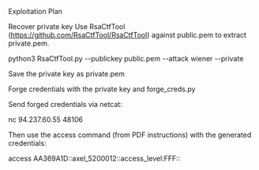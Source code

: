 Exploitation Plan

Recover private key
Use RsaCtfTool (https://github.com/RsaCtfTool/RsaCtfTool) against public.pem to extract private.pem.


python3 RsaCtfTool.py --publickey public.pem --attack wiener --private

Save the private key as private.pem

Forge credentials with the private key and forge_creds.py

Send forged credentials via netcat:


nc 94.237.60.55 48106


Then use the access command (from PDF instructions) with the generated credentials:

access AA369A1D::axel_5200012::access_level:FFF::<signature>
